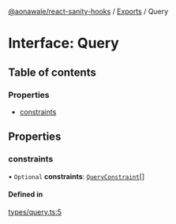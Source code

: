[@aonawale/react-sanity-hooks](../README.md) / [Exports](../modules.md) / Query

# Interface: Query

## Table of contents

### Properties

- [constraints](Query.md#constraints)

## Properties

### constraints

• `Optional` **constraints**: [`QueryConstraint`](QueryConstraint.md)[]

#### Defined in

[types/query.ts:5](https://github.com/aonawale/react-sanity-hooks/blob/64e67b0/src/types/query.ts#L5)
